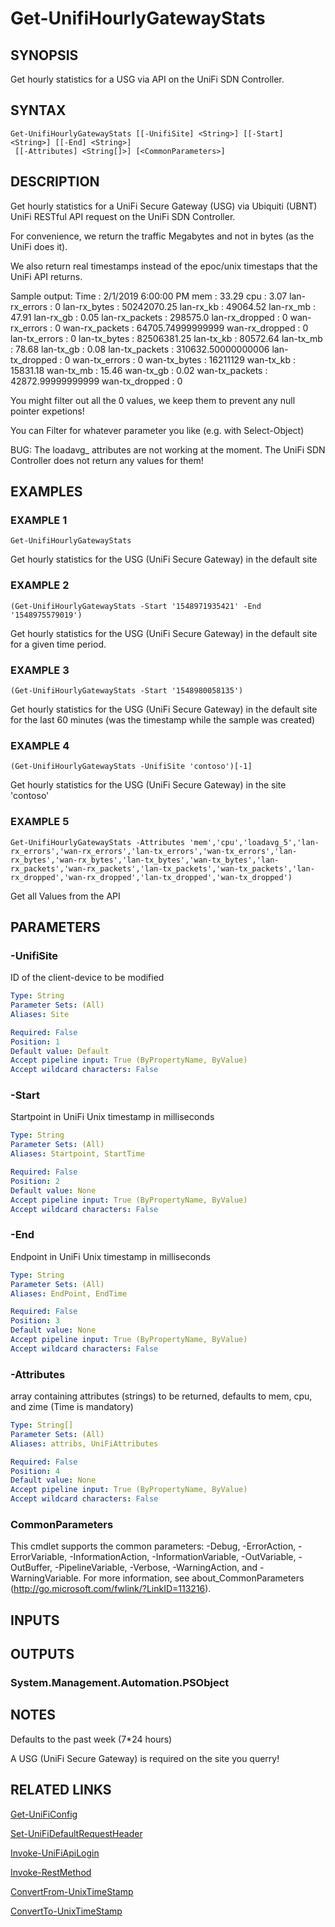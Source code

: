 ﻿---
external help file: UniFiTooling-help.xml
HelpVersion: 1.1.0
Locale: en-US
Module Guid: 7fff91a0-02eb-4df2-84d5-c7d3cd7f7a5d
Module Name: UniFiTooling
online version: https://github.com/Enatec/UniFiTooling/raw/master/docs/Get-UnifiHourlyGatewayStats.md
schema: 2.0.0
---

# Get-UnifiHourlyGatewayStats

## SYNOPSIS
Get hourly statistics for a USG via API on the UniFi SDN Controller.

## SYNTAX

```
Get-UnifiHourlyGatewayStats [[-UnifiSite] <String>] [[-Start] <String>] [[-End] <String>]
 [[-Attributes] <String[]>] [<CommonParameters>]
```

## DESCRIPTION
Get hourly statistics for a UniFi Secure Gateway (USG) via Ubiquiti (UBNT) UniFi RESTful API request on the UniFi SDN Controller.

For convenience, we return the traffic Megabytes and not in bytes (as the UniFi does it).

We also return real timestamps instead of the epoc/unix timestaps that the UniFi API returns.

Sample output:
Time           : 2/1/2019 6:00:00 PM
mem            : 33.29
cpu            : 3.07
lan-rx_errors  : 0
lan-rx_bytes   : 50242070.25
lan-rx_kb      : 49064.52
lan-rx_mb      : 47.91
lan-rx_gb      : 0.05
lan-rx_packets : 298575.0
lan-rx_dropped : 0
wan-rx_errors  : 0
wan-rx_packets : 64705.74999999999
wan-rx_dropped : 0
lan-tx_errors  : 0
lan-tx_bytes   : 82506381.25
lan-tx_kb      : 80572.64
lan-tx_mb      : 78.68
lan-tx_gb      : 0.08
lan-tx_packets : 310632.50000000006
lan-tx_dropped : 0
wan-tx_errors  : 0
wan-tx_bytes   : 16211129
wan-tx_kb      : 15831.18
wan-tx_mb      : 15.46
wan-tx_gb      : 0.02
wan-tx_packets : 42872.99999999999
wan-tx_dropped : 0

You might filter out all the 0 values, we keep them to prevent any null pointer expetions!

You can Filter for whatever parameter you like (e.g.
with Select-Object)

BUG: The loadavg_ attributes are not working at the moment.
The UniFi SDN Controller does not return any values for them!

## EXAMPLES

### EXAMPLE 1
```
Get-UnifiHourlyGatewayStats
```

Get hourly statistics for the USG (UniFi Secure Gateway) in the default site

### EXAMPLE 2
```
(Get-UnifiHourlyGatewayStats -Start '1548971935421' -End '1548975579019')
```

Get hourly statistics for the USG (UniFi Secure Gateway) in the default site for a given time period.

### EXAMPLE 3
```
(Get-UnifiHourlyGatewayStats -Start '1548980058135')
```

Get hourly statistics for the USG (UniFi Secure Gateway) in the default site for the last 60 minutes (was the timestamp while the sample was created)

### EXAMPLE 4
```
(Get-UnifiHourlyGatewayStats -UnifiSite 'contoso')[-1]
```

Get hourly statistics for the USG (UniFi Secure Gateway) in the site 'contoso'

### EXAMPLE 5
```
Get-UnifiHourlyGatewayStats -Attributes 'mem','cpu','loadavg_5','lan-rx_errors','wan-rx_errors','lan-tx_errors','wan-tx_errors','lan-rx_bytes','wan-rx_bytes','lan-tx_bytes','wan-tx_bytes','lan-rx_packets','wan-rx_packets','lan-tx_packets','wan-tx_packets','lan-rx_dropped','wan-rx_dropped','lan-tx_dropped','wan-tx_dropped')
```

Get all Values from the API

## PARAMETERS

### -UnifiSite
ID of the client-device to be modified

```yaml
Type: String
Parameter Sets: (All)
Aliases: Site

Required: False
Position: 1
Default value: Default
Accept pipeline input: True (ByPropertyName, ByValue)
Accept wildcard characters: False
```

### -Start
Startpoint in UniFi Unix timestamp in milliseconds

```yaml
Type: String
Parameter Sets: (All)
Aliases: Startpoint, StartTime

Required: False
Position: 2
Default value: None
Accept pipeline input: True (ByPropertyName, ByValue)
Accept wildcard characters: False
```

### -End
Endpoint in UniFi Unix timestamp in milliseconds

```yaml
Type: String
Parameter Sets: (All)
Aliases: EndPoint, EndTime

Required: False
Position: 3
Default value: None
Accept pipeline input: True (ByPropertyName, ByValue)
Accept wildcard characters: False
```

### -Attributes
array containing attributes (strings) to be returned, defaults to mem, cpu, and zime (Time is mandatory)

```yaml
Type: String[]
Parameter Sets: (All)
Aliases: attribs, UniFiAttributes

Required: False
Position: 4
Default value: None
Accept pipeline input: True (ByPropertyName, ByValue)
Accept wildcard characters: False
```

### CommonParameters
This cmdlet supports the common parameters: -Debug, -ErrorAction, -ErrorVariable, -InformationAction, -InformationVariable, -OutVariable, -OutBuffer, -PipelineVariable, -Verbose, -WarningAction, and -WarningVariable.
For more information, see about_CommonParameters (http://go.microsoft.com/fwlink/?LinkID=113216).

## INPUTS

## OUTPUTS

### System.Management.Automation.PSObject
## NOTES
Defaults to the past week (7*24 hours)

A USG (UniFi Secure Gateway) is required on the site you querry!

## RELATED LINKS

[Get-UniFiConfig]()

[Set-UniFiDefaultRequestHeader]()

[Invoke-UniFiApiLogin]()

[Invoke-RestMethod]()

[ConvertFrom-UnixTimeStamp]()

[ConvertTo-UnixTimeStamp]()

